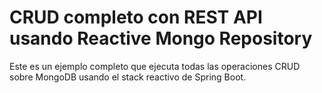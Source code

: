 # CRUD completo con REST API usando Reactive Mongo Repository 

Este es un ejemplo completo que ejecuta todas las operaciones CRUD sobre MongoDB usando el stack reactivo de Spring Boot.




